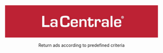 <p align="center">
  <a href="https://raw.githubusercontent.com/QuentinPTT/lacentrale-api/main/lacentrale.jpeg">
    <img src="https://raw.githubusercontent.com/QuentinPTT/lacentrale-api/main/lacentrale.jpeg" alt="Logo">
  </a>
  <p align="center">
    Return ads according to predefined criteria
  </p>
</p>

